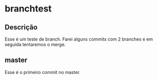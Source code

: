 # branchtest

## Descrição

Esse é um teste de branch. Farei alguns commits com 2 branches e em seguida tentaremos o merge.

## master

Esse é o primeiro commit no master.